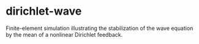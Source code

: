 # dirichlet-wave
Finite-element simulation illustrating the stabilization of the wave equation by the mean of a nonlinear Dirichlet feedback.
